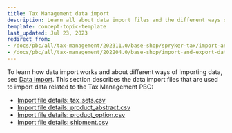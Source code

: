 ```yaml
---
title: Tax Management data import
description: Learn all about data import files and the different ways of importing data for the Tax Management PBC within you Spryker based projects.
template: concept-topic-template
last_updated: Jul 23, 2023
redirect_from:
- /docs/pbc/all/tax-management/202311.0/base-shop/spryker-tax/import-and-export-data/tax-management-data-import.html
- /docs/pbc/all/tax-management/202204.0/base-shop/import-and-export-data/tax-management-data-import.html
---
```



To learn how data import works and about different ways of importing data, see [Data import](/docs/dg/dev/data-import/latest/data-import.html). This section describes the data import files that are used to import data related to the Tax Management PBC:

- [Import file details: tax_sets.csv](/docs/pbc/all/tax-management/latest/base-shop/import-and-export-data/import-file-details-tax-sets.csv.html)
- [Import file details: product_abstract.csv](/docs/pbc/all/tax-management/latest/base-shop/import-and-export-data/import-file-details-product-abstract.csv.html)
- [Import file details: product_option.csv](/docs/pbc/all/tax-management/latest/base-shop/import-and-export-data/import-file-details-product-option.csv.html)
- [Import file details: shipment.csv](/docs/pbc/all/tax-management/latest/base-shop/import-and-export-data/import-file-details-shipment.csv.html)
